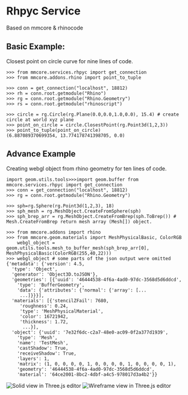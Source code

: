 # Rhpyc Service

Based on mmcore & rhinocode

## Basic Example:

Closest point on circle curve for nine lines of code.

```doctest
>>> from mmcore.services.rhpyc import get_connection
>>> from mmcore.addons.rhino import point_to_tuple

>>> conn = get_connection("localhost", 18812)
>>> rh = conn.root.getmodule("Rhino")
>>> rg = conn.root.getmodule("Rhino.Geometry")
>>> rs = conn.root.getmodule("rhinoscript")

>>> circle = rg.Circle(rg.Plane(0.0,0.0,1.0,0.0), 15.4) # create circle at world xyz plane
>>> point_on_circle = circle.ClosestPoint(rg.Point3d(1,2,3))
>>> point_to_tuple(point_on_circle)
(6.887089370699354, 13.774178741398705, 0.0)
```

## Advance Example

Creating webgl object from rhino geometry for ten lines of code.

```doctest
import geom.utils.tools>>>import geom.buffer from mmcore.services.rhpyc import get_connection
>>> conn = get_connection("localhost", 18812)
>>> rg = conn.root.getmodule("Rhino.Geometry")

>>> sph=rg.Sphere(rg.Point3d(1,2,3), 18)
>>> sph_mesh = rg.MeshObject.CreateFromSphere(sph)
>>> sph_brep_arr = rg.MeshObject.CreateFromBrep(sph.ToBrep()) # Mesh.CreateFromBrep return mesh array (Mesh[]) object.

>>> from mmcore.addons import rhino
>>> from mmcore.geom.materials import MeshPhysicalBasic, ColorRGB
    webgl_object = geom.utils.tools.mesh_to_buffer_mesh(sph_brep_arr[0], MeshPhysicalBasic(ColorRGB(255,40,22)))
>>> webgl_object # some parts of the json output were omitted
{'metadata': {'version': 4.5,
  'type': 'Object',
  'generator': 'Object3D.toJSON'},
  'geometries': [{'uuid': '46444538-4f6a-4ad0-97dc-3568d5d6ddcd',
    'type': 'BufferGeometry',
    'data': {'attributes': {'normal': {'array': [...
     ...]}}}],
  'materials': [{'stencilZFail': 7680,
     'roughness': 0.24,
     'type': 'MeshPhysicalMaterial',
     'color': 16721942,
     'thickness': 1.72,
      ...}],
  'object': {'uuid': '7e32f6dc-c2a7-48e0-ac09-0f2a377d1939',
    'type': 'Mesh',
    'name': 'TestMesh',
    'castShadow': True,
    'receiveShadow': True,
    'layers': 1,
    'matrix': (1, 0, 0, 0, 0, 1, 0, 0, 0, 0, 1, 0, 0, 0, 0, 1),
    'geometry': '46444538-4f6a-4ad0-97dc-3568d5d6ddcd',
    'material': '64ce2001-8bc2-4dbf-a4c5-978017d3a4b2'}}

```
![Solid view in Three.js editor](http://storage.yandexcloud.net/box.contextmachine.space/content/Screenshot%202023-02-16%20at%2017.59.54.png)
![Wireframe view in Three.js editor](http://storage.yandexcloud.net/box.contextmachine.space/content/Screenshot%202023-02-16%20at%2017.59.19.png)

